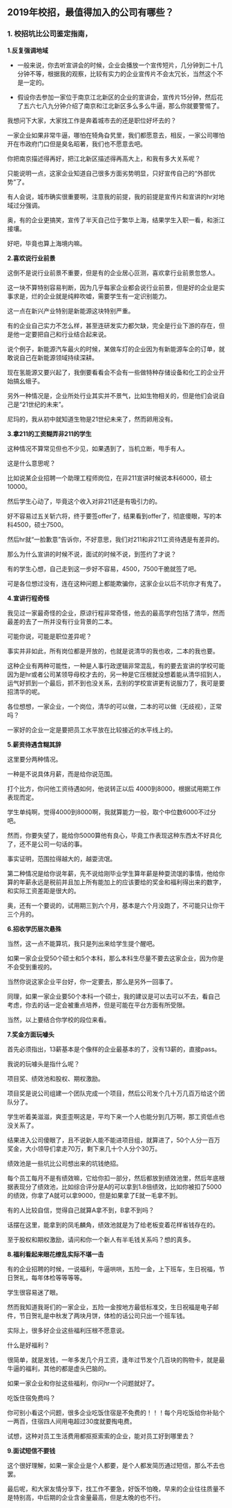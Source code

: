 ## 2019年校招，最值得加入的公司有哪些？

### 1. 校招坑比公司鉴定指南，

**1.反复强调地域**

- 一般来说，你去听宣讲会的时候，企业会播放一个宣传短片，几分钟到二十几分钟不等，根据我的观察，比较有实力的企业宣传片不会太冗长，当然这个不是一定的。

- 假设你去参加一家位于南京江北新区的企业的宣讲会，宣传片15分钟，然后花了五六七八九分钟介绍了南京和江北新区多么多么牛逼，那么你就要警惕了。

我想问下大家，大家找工作是奔着城市去的还是职位好坏去的？

一家企业如果非常牛逼，哪怕在犄角旮旯里，我们都愿意去，相反，一家公司哪怕开在市政府门口但是臭名昭著，我们也不愿意去吧。

你把南京描述得再好，把江北新区描述得再高大上，和我有多大关系呢？

只能说明一点，这家企业知道自己很多方面劣势明显，只好宣传自己的“外部优势”了。

有人会说，城市确实很重要啊，注意我的前提，我的前提是宣传片和宣讲的hr对地域过分强调。

奥，有的企业更搞笑，宣传了半天自己位于繁华上海，结果学生入职一看，和浙江接壤。

好吧，毕竟也算上海境内嘛。

**2.喜欢说行业前景**

这倒不是说行业前景不重要，但是有的企业居心叵测，喜欢拿行业前景忽悠人。

这一块不算特别容易判断，因为几乎每家企业都会说行业前景，但是好的企业是实事求是，烂的企业就是纯粹吹嘘，需要学生有一定识别能力。

这一点在新兴产业特别是新能源这块特别严重。

有的企业自己实力不怎么样，甚至连研发实力都欠缺，完全是行业下游的存在，但是他一定要把自己和行业结合起来说。

说个例子，新能源汽车最火的时候，某做车灯的企业因为有新能源车企的订单，就敢说自己在新能源领域持续深耕。

现在氢能源又要兴起了，我倒要看看会不会有一些做特种存储设备和化工的企业开始搞幺蛾子。

另外一种情况是，企业所处行业其实并不景气，比如生物相关的，但是他们会说自己是“21世纪的未来”。

尼玛的，我从初中就知道生物是21世纪未来了，然而卵用没有。

**3.拿211的工资糊弄非211的学生**

这种情况不算常见但也不少见，如果遇到了，当机立断，甩手有人。

这是什么意思呢？

比如说某企业招聘一个助理工程师岗位，在非211宣讲时候说本科6000，硕士10000。

然后学生心动了，毕竟这个收入对非211还是有吸引力的。

好不容易过五关斩六将，终于要签offer了，结果看到offer了，彻底傻眼，写的本科4500，硕士7500。

然后hr就“一脸歉意”告诉你，不好意思，我们对211和非211工资待遇是有差异的。

那么为什么宣讲的时候不说，面试的时候不说，到签约了才说？

有的学生心想，自己走到这一步好不容易，4500，7500干脆就签了吧。

可是各位想过没有，连在这种问题上都能欺骗你，这家企业以后不坑你才有鬼了。

**4.宣讲行程奇怪**

我见过一家最奇怪的企业，原谅行程非常奇怪，他去的最高学府包括了清华，然而最差的去了一所并没有行业背景的二本。

可能你说，可能是职位差异呢？

事实并非如此，所有岗位都是开放的，也就是说清华的我也收，二本的我也要。

这种企业有两种可能性，一种是人事行政逻辑非常混乱，有的要去宣讲的学校可能因为是hr或者公司某领导母校才去的，另一种是它压根就没想着能从清华招到人，运气好抓到一个最后，抓不到也没关系，去别的学校宣讲更有说服力了，我可是要招清华的呢。

各位想想，一家企业，一个岗位，清华的可以做，二本的可以做（无歧视），正常吗？

一家好的企业一定是要把员工水平放在比较接近的水平线上的。

**5.薪资待遇含糊其辞**

这里要分两种情况。

一种是不说具体月薪，而是给你说范围。

打个比方，你问他工资待遇如何，他说转正以后 4000到8000，根据试用期工作表现而定。

学生单纯啊，觉得4000到8000啊，我就算能力一般，取个中位数6000不过分吧。

然而，你要失望了，能给你5000算他有良心，毕竟工作表现这种东西太不好具化了，还不是公司一句话的事。

事实证明，范围拉得越大的，越耍流氓。

第二种情况是给你说年薪，先不说给刚毕业学生算年薪是种耍流氓的事情，他给你算的年薪永远是税前并且加上所有能加上的应该要给的奖金和福利得出来的数字，和实际工资差距是很大的。

奥，还有一个要说的，试用期三到六个月，基本是六个月没跑了，不可能只让你干三个月的。

**6.招收学历层次悬殊**

当然，这一点不能算坑，我只是列出来给学生提个醒吧。

如果一家企业受50个硕士和5个本科，那么本科生尽量不要去这家企业，因为你是不会受到重视的。

当然你说这家企业平台好，你一定要去，那么是另外一回事了。

同理，如果一家企业要50个本科一个硕士，我的建议是可以去可以不去，看自己考虑，你去的话一定会被重点培养，但是可能在平台方面有所受限。

当然，以上要结合你学校的段位来看。

**7.奖金方面玩噱头**

首先必须指出，13薪基本是个像样的企业最基本的了，没有13薪的，直接pass。

我说的玩噱头是指什么呢？

项目奖、绩效池和股权、期权激励。

项目奖是说公司组建一个团队完成一个项目，然后公司发个几十万几百万给这个团队分了。

学生听着美滋滋，爽歪歪啊这是，平均下来一个人也能分到几万啊，那工资低点也没关系了。

结果进入公司傻眼了，且不说新人能不能进项目组，就算进了，50个人分一百万奖金，大小领导们拿走70万，剩下来几十个人分个30万。

绩效池是一些坑比公司想出来的坑钱绝招。

每个员工每月不是有绩效嘛，它给你扣一部分，然后都放到绩效池里，然后年底根据表现分了绩效池，比如综合评分是A的可以拿到1.8倍绩效，比如你被扣了5000的绩效，你拿了A就可以拿9000，但是如果拿了E就一毛拿不到。

有的人比较自信，觉得自己就算A拿不到，B拿不到吗？

话摆在这里，能拿到的凤毛麟角，绩效池就是为了给老板变着花样省钱存在的。

至于股权和期权激励，请问和你一个新人有半毛钱关系吗？想的真多。

**8.福利看起来眼花缭乱实际不堪一击**

有的企业招聘的时候，一说福利，牛逼哄哄，五险一金，上下班车，生日祝福，节日贺礼，每年体检等等等等。

学生很容易迷了眼。

然而我知道我哥们的一家企业，五险一金按地方最低标准交，生日祝福是电子邮件，节日贺礼是中秋发了两块月饼，体检的话公司只出一个班车钱。

实际上，很多好企业这些福利压根不愿意说。

什么是好福利？

很简单，就是发钱，一年多发几个月工资，逢年过节发个几百块的购物卡，就是最牛逼的福利，其他的都是虚头巴脑的。

如果一家企业和你扯这些福利，你问hr一个问题就好了。

吃饭住宿免费吗？

你可别小看这个问题，很多企业吃饭住宿是不免费的！！！每个月吃饭给你补贴个一两百，住宿四人间用电超过30度就要掏电费。

试想，这种对员工生活费用都抠抠索索的企业，能对员工好到哪里去？



**9.面试短信不要钱**

这个很好理解，如果一家企业是个人都要，是个人都发简历通过短信，那么不去也罢。



最后呢，和大家友情分享下，找工作不要急，好饭不怕晚，早来的企业往往质量不是特别高，中后期的企业含金量最高，但是太晚的也不行。